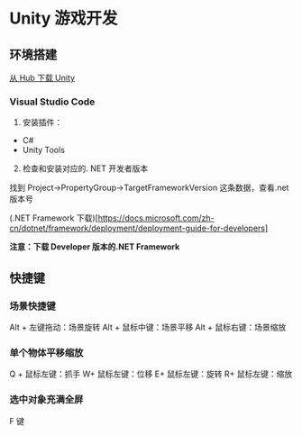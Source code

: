 # Unity 游戏开发

## 环境搭建

[从 Hub 下载 Unity](https://unity.cn/releases)

### Visual Studio Code

1. 安装插件：

- C#
- Unity Tools

2. 检查和安装对应的. NET 开发者版本

找到 Project->PropertyGroup->TargetFrameworkVersion 这条数据，查看.net 版本号

(.NET Framework 下载)[https://docs.microsoft.com/zh-cn/dotnet/framework/deployment/deployment-guide-for-developers]

**注意：下载 Developer 版本的.NET Framework**

## 快捷键

### 场景快捷键

Alt + 左键拖动：场景旋转
Alt + 鼠标中键：场景平移
Alt + 鼠标右键：场景缩放

### 单个物体平移缩放

Q + 鼠标左键：抓手
W+ 鼠标左键：位移
E+ 鼠标左键：旋转
R+ 鼠标左键：缩放

### 选中对象充满全屏

F 键
